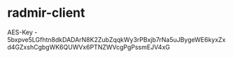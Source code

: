 # radmir-client
AES-Key - 5bxpve5LGfhtn8dkDADArN8K2ZubZqqkWy3rPBxjb7rNa5uJBygeWE6kyxZxd4GZxshCgbgWK6QUWVx6PTNZWVcgPgPssmEJV4xG
